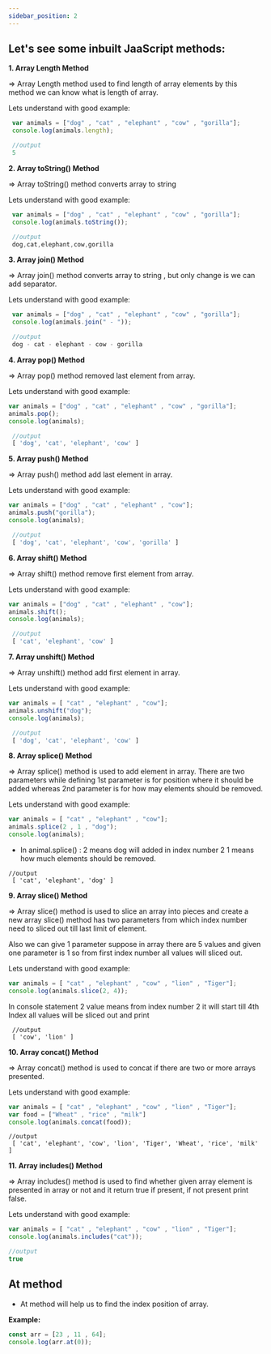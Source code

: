 ```yaml
---
sidebar_position: 2
---
```


## Let's see some inbuilt JaaScript methods:

**1. Array Length Method**

=> Array Length method used to find length of array elements by this method we can know what is length of array.

Lets understand with good example:

```javascript
 var animals = ["dog" , "cat" , "elephant" , "cow" , "gorilla"];
 console.log(animals.length);

 //output
 5
 ```

 **2. Array toString() Method**

=> Array toString() method converts array to string

Lets understand with good example:

```javascript
 var animals = ["dog" , "cat" , "elephant" , "cow" , "gorilla"];
 console.log(animals.toString());

 //output
 dog,cat,elephant,cow,gorilla
```

**3. Array join() Method**

=> Array join() method converts array to string , but only change is we can add separator.

Lets understand with good example:

```javascript
 var animals = ["dog" , "cat" , "elephant" , "cow" , "gorilla"];
 console.log(animals.join(" - "));

 //output
 dog - cat - elephant - cow - gorilla
 ```

**4. Array pop() Method**

=> Array pop() method removed last element from array.

Lets understand with good example:

```javascript
var animals = ["dog" , "cat" , "elephant" , "cow" , "gorilla"];
animals.pop();
console.log(animals);

 //output
 [ 'dog', 'cat', 'elephant', 'cow' ]
 ```

 **5. Array push() Method**

=> Array push() method add last element in array.

Lets understand with good example:

```javascript
var animals = ["dog" , "cat" , "elephant" , "cow"];
animals.push("gorilla");
console.log(animals);

 //output
 [ 'dog', 'cat', 'elephant', 'cow', 'gorilla' ]
 ```

**6. Array shift() Method**

=> Array shift() method remove first element from array.

Lets understand with good example:

```javascript
var animals = ["dog" , "cat" , "elephant" , "cow"];
animals.shift();
console.log(animals);

 //output
 [ 'cat', 'elephant', 'cow' ]
 ```

**7. Array unshift() Method**

=> Array unshift() method add first element in array.

Lets understand with good example:

```javascript
var animals = [ "cat" , "elephant" , "cow"];
animals.unshift("dog");
console.log(animals);

 //output
 [ 'dog', 'cat', 'elephant', 'cow' ]
```

**8. Array splice() Method**

=> Array splice() method is used to add element in array. There are two parameters while defining 1st parameter is for position where it should be added whereas 2nd parameter is for how may elements should be removed.

Lets understand with good example:

```javascript
var animals = [ "cat" , "elephant" , "cow"];
animals.splice(2 , 1 , "dog");
console.log(animals);
```

- In animal.splice() : 2 means dog will added in index number 2 1 means how much elements should be removed.

```
//output
 [ 'cat', 'elephant', 'dog' ]
```

**9. Array slice() Method**

=> Array slice() method is used to slice an array into pieces and create a new array slice() method has two parameters from which index number need to sliced out till last limit of element.

Also we can give 1 parameter suppose in array there are 5 values and given one parameter is 1 so from first index number all values will sliced out.

Lets understand with good example:

```javascript
var animals = [ "cat" , "elephant" , "cow" , "lion" , "Tiger"];
console.log(animals.slice(2, 4));
```
In console statement 2 value means from index number 2 it will start till 4th Index all values will be sliced out and print

```
 //output
 [ 'cow', 'lion' ]
```

**10. Array concat() Method**

=> Array concat() method is used to concat if there are two or more arrays presented.

Lets understand with good example:

```javascript
var animals = [ "cat" , "elephant" , "cow" , "lion" , "Tiger"];
var food = ["Wheat" , "rice" , "milk"]
console.log(animals.concat(food));
```

```
//output
 [ 'cat', 'elephant', 'cow', 'lion', 'Tiger', 'Wheat', 'rice', 'milk' ]
```

**11. Array includes() Method**

=> Array includes() method is used to find whether given array element is presented in array or not and it return true if present, if not present print false.

Lets understand with good example:

```javascript
var animals = [ "cat" , "elephant" , "cow" , "lion" , "Tiger"];
console.log(animals.includes("cat"));

//output
true
```

## At method

- At method will help us to find the index position of array.

**Example:**

```js
const arr = [23 , 11 , 64];
console.log(arr.at(0));
```
